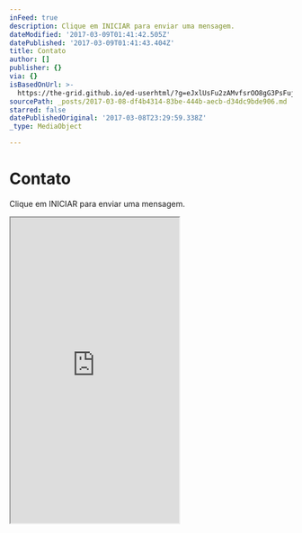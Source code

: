 ```yaml
---
inFeed: true
description: Clique em INICIAR para enviar uma mensagem.
dateModified: '2017-03-09T01:41:42.505Z'
datePublished: '2017-03-09T01:41:43.404Z'
title: Contato
author: []
publisher: {}
via: {}
isBasedOnUrl: >-
  https://the-grid.github.io/ed-userhtml/?g=eJxlUsFu2zAMvfsrOO8gG3PsFujQwU4yoMCKnXbYCuww7KDKdKxWtjyJTuoW-fdRTtqtKXKI_Pgk8j2-Za23oOtVvBsbaxeP5w_n20-X6uyicxeTidfRtTYG7EjQTbCU0DpsVnFLNPiyKFrsnf4z4khetfn8RK5sVzTWdb5485jtje4RQnVZyHUeLQtuv46W_w2xkPU2Bk-TwVXc2J4Wjey0mUrdt-g0VTPm9SOW4DtpTKWssa58Ly_DryJ8oIU0etOXCntCV9XaD0ZO5a2x6r6K1zctAko_AVkYPb5WxaJ2u92JlMXtqE2NrojXP0NhVgBHMCiBFs3gYbIjdPL-oNDPTTJopKcMZF9DM_b5s2KvnB4IaBpYZpi5uJNbeUDj9VY6OHGvSvi6Im37pM6AUniKAsvDCupcOZSEXwx2LDmhNAM7BGqoPkWCVbpvskNRilcbE1kkwqhfpW-5dtIxVOVI9jsGt0VJbkSGWtSblpj-8fxypvipV_-q1ofai39iviHZJ0Z9a3cB8N4cLuyryOfeKR4zEYdQCVgFRbwrGRTkg7NkecXwGcRz7ASUh49wTuEDiNc7O9joC-xusZ43mN95EXpxAq2suV04smn15ImdU63sN8jwi8fP_rpgIbXa5zP7R2BXoBtInE-P__BuBYL7DgYJxSs0dMOaMYc0ur6KyE3wdLpbbtHjDuZsXfO0SVqdMHLda9Ic60dMjqt9yzkGnW_DHtg-1UKCLGTPNs9ZUW5OywbpGBV_Nd3ITYgGh-bX2e8MBhk4zMz5xIxvtma9fOYJOEV0hWwnJj4LnLSK9mlSWzWGxzIQB-NFWi2PO1hHfwH83nmG
sourcePath: _posts/2017-03-08-df4b4314-83be-444b-aecb-d34dc9bde906.md
starred: false
datePublishedOriginal: '2017-03-08T23:29:59.338Z'
_type: MediaObject

---
```

# Contato

Clique em INICIAR para enviar uma mensagem.

<iframe src="https://the-grid.github.io/ed-userhtml/?g=eJxlUctu2zAQvPsrWAIBJFSi5DgqAsvywUAOveTUWxAYK3ItUaAe1lJ2Vcf_Xsp22gQ5kZzd2Z0ZrpQ-MGmAKON27HDX9nV41KpAy5kCC-HQm4yX1na0jCJQtW7Ee6OQbR3ZNoJ4b6qOM7KjwYw7ui2XbB7HdykrURelXbIkjrvfKV-zVeRWuoNkrzu79nZDI61uG88_HaBnewoqCvYBBSpTrRxqbGxQ6EwJJ-nJ4PTejD9VINFhskeweIODwn5qo834C4pnqDHQ6mZv62TzIP_viBYhDuERyYZzATX8aRs40sUZldDjZ7M81TvvW6GFBGM85eb6_qmiTOI7wq--uJ9WJNxaraYL9TLLv_NrsKIinu6zwn7hvMSv6V50bm1jn1uFQjeEvd1MAtCbcvHPZ9_zV9EtvdktRgY0NpJNa3gUdVAgqHtRtG1h0FWUljBlfPFwrUYVud-kfLw2TZrWX8auZ4x5H7pYxo66Ue1RfATf3tjLqy-6gUrv5BiMXQtbUFtptPOyZFxC2A15mCzi5PFh8fB4n8znP5KEBxcCNpA7wiRta_CAxnFpyWw_oKuf_XT2T9tfbSTswg" height="543" style=""></iframe>